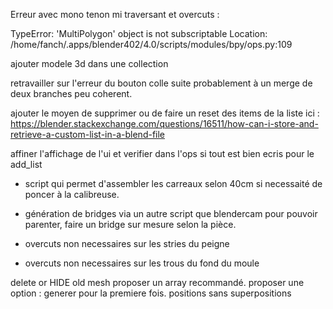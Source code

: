 Erreur avec mono tenon mi traversant et overcuts : 

TypeError: 'MultiPolygon' object is not subscriptable
Location: /home/fanch/.apps/blender402/4.0/scripts/modules/bpy/ops.py:109

ajouter modele 3d dans une collection

retravailler sur l'erreur du bouton colle suite probablement à un merge de deux branches peu coherent.


ajouter le moyen de supprimer ou de faire un reset des items de la liste
ici : https://blender.stackexchange.com/questions/16511/how-can-i-store-and-retrieve-a-custom-list-in-a-blend-file

affiner l'affichage de l'ui et verifier dans l'ops si tout est bien ecris pour le add_list

- script qui permet d'assembler les carreaux selon 40cm si necessaité de poncer à la calibreuse.
- génération de bridges via un autre script que blendercam pour pouvoir parenter, faire un bridge sur mesure selon la pièce. 

- overcuts non necessaires sur les stries du peigne
- overcuts non necessaires sur les trous du fond du moule 

delete or HIDE old mesh
proposer un array recommandé.
proposer une option : generer pour la premiere fois. positions sans superpositions